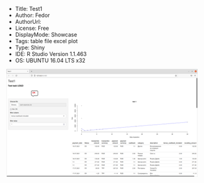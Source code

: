 * Title: Test1
* Author: Fedor 
* AuthorUrl: 
* License: Free
* DisplayMode: Showcase
* Tags: table file excel plot
* Type: Shiny
* IDE: R Studio Version 1.1.463 
* OS: UBUNTU 16.04 LTS x32


![Main window view](/screenshots/Screen1.png)
